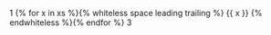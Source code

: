 1
{% for x in xs %}{% whiteless space leading trailing %}
  {{ x }}
{% endwhiteless %}{% endfor %}
3